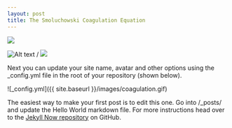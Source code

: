 ```yaml
---
layout: post
title: The Smoluchowski Coagulation Equation
---
```




<img src="https://render.githubusercontent.com/render/math?math=\frac{\partial n(x_i,t)}{\partial t}= \frac{1}{2} \sum_{j=0}^{i-1}K(x_i-x_j,x_j)n(x_i-x_j,t)n(x_j,t) - \sum_{j=1}^{\infty}K(x_i,x_j)n(x_i,t)n(x_j,t)">


![Alt text](coagulation.gif) / ![](coagulation.gif)




Next you can update your site name, avatar and other options using the _config.yml file in the root of your repository (shown below).

![_config.yml]({{ site.baseurl }}/images/coagulation.gif)

The easiest way to make your first post is to edit this one. Go into /_posts/ and update the Hello World markdown file. For more instructions head over to the [Jekyll Now repository](https://github.com/barryclark/jekyll-now) on GitHub.

